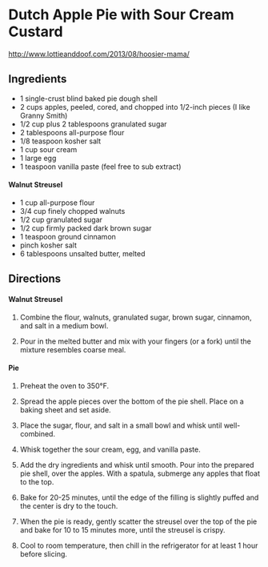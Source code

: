 # Dutch Apple Pie with Sour Cream Custard
http://www.lottieanddoof.com/2013/08/hoosier-mama/

## Ingredients

- 1 single-crust blind baked pie dough shell
- 2 cups apples, peeled, cored, and chopped into 1/2-inch pieces (I like Granny Smith)
- 1/2 cup plus 2 tablespoons granulated sugar
- 2 tablespoons all-purpose flour
- 1/8 teaspoon kosher salt
- 1 cup sour cream
- 1 large egg
- 1 teaspoon vanilla paste (feel free to sub extract)

#### Walnut Streusel
- 1 cup all-purpose flour
- 3/4 cup finely chopped walnuts
- 1/2 cup granulated sugar
- 1/2 cup firmly packed dark brown sugar
- 1 teaspoon ground cinnamon
- pinch kosher salt
- 6 tablespoons unsalted butter, melted

## Directions

#### Walnut Streusel
1. Combine the flour, walnuts, granulated sugar, brown sugar, cinnamon, and salt in a medium bowl.

2. Pour in the melted butter and mix with your fingers (or a fork) until the mixture resembles coarse meal.

#### Pie
1. Preheat the oven to 350°F.

2. Spread the apple pieces over the bottom of the pie shell. Place on a baking sheet and set aside.

3. Place the sugar, flour, and salt in a small bowl and whisk until well-combined.

4. Whisk together the sour cream, egg, and vanilla paste.

5. Add the dry ingredients and whisk until smooth. Pour into the prepared pie shell, over the apples. With a spatula, submerge any apples that float to the top.

6. Bake for 20-25 minutes, until the edge of the filling is slightly puffed and the center is dry to the touch.

7. When the pie is ready, gently scatter the streusel over the top of the pie and bake for 10 to 15 minutes more, until the streusel is crispy.

8. Cool to room temperature, then chill in the refrigerator for at least 1 hour before slicing.